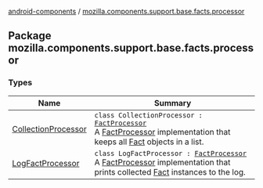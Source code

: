 [android-components](../index.md) / [mozilla.components.support.base.facts.processor](./index.md)

## Package mozilla.components.support.base.facts.processor

### Types

| Name | Summary |
|---|---|
| [CollectionProcessor](-collection-processor/index.md) | `class CollectionProcessor : `[`FactProcessor`](../mozilla.components.support.base.facts/-fact-processor/index.md)<br>A [FactProcessor](../mozilla.components.support.base.facts/-fact-processor/index.md) implementation that keeps all [Fact](../mozilla.components.support.base.facts/-fact/index.md) objects in a list. |
| [LogFactProcessor](-log-fact-processor/index.md) | `class LogFactProcessor : `[`FactProcessor`](../mozilla.components.support.base.facts/-fact-processor/index.md)<br>A [FactProcessor](../mozilla.components.support.base.facts/-fact-processor/index.md) implementation that prints collected [Fact](../mozilla.components.support.base.facts/-fact/index.md) instances to the log. |
